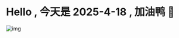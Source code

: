 
# Hello , 今天是 2025-4-18 , 加油鸭 🤭

![img](https://v1.jinrishici.com/all.svg?font-size=18&spacing=4)

